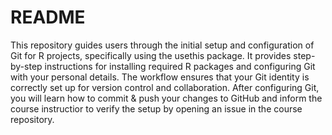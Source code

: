 # README

This repository guides users through the initial setup and configuration of Git 
for R projects, specifically using the usethis package. It provides step-by-step 
instructions for installing required R packages and configuring Git with your 
personal details. The workflow ensures that your Git identity is correctly set up 
for version control and collaboration. After configuring Git, you will learn how
to commit & push your changes to GitHub and inform the course instructior to 
verify the setup by opening an issue in the course repository. 


